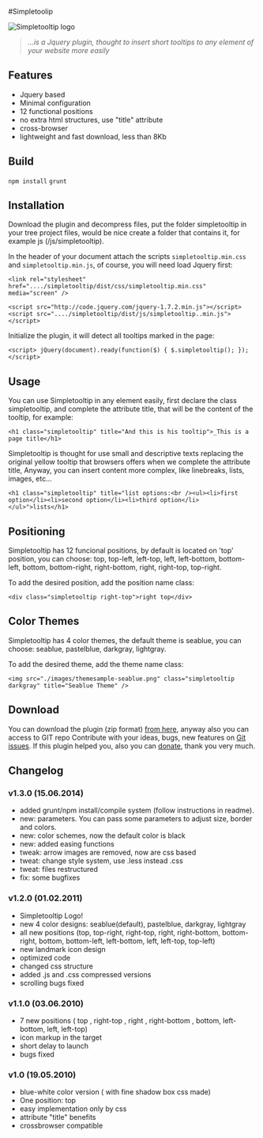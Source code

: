 #Simpletoolip

![Simpletooltip logo](http://codingsomething.files.wordpress.com/2011/01/simpletooltip-logo.png?w=200&h=200)
> _...is a Jquery plugin, thought to insert short tooltips to any element of your website more easily_

## Features

* Jquery based
* Minimal configuration
* 12 functional positions
* no extra html structures, use "title" attribute
* cross-browser
* lightweight and fast download, less than 8Kb

## Build

`npm install`
`grunt`

## Installation

Download the plugin and decompress files, put the folder simpletooltip in your tree project files, would be nice create a folder that contains it, for example js (/js/simpletooltip).

In the header of your document attach the scripts `simpletooltip.min.css` and `simpletooltip.min.js`, of course, you will need load Jquery first:

`<link rel="stylesheet" href="..../simpletooltip/dist/css/simpletooltip.min.css" media="screen" />`

`<script src="http://code.jquery.com/jquery-1.7.2.min.js"></script>`
`<script src="..../simpletooltip/dist/js/simpletooltip..min.js"></script>`

Initialize the plugin, it will detect all tooltips marked in the page:

`<script>
    jQuery(document).ready(function($) {
        $.simpletooltip();
    });
</script>`


## Usage

You can use Simpletooltip in any element easily, first declare the class simpletooltip, and complete the attribute title, that will be the content of the tooltip, for example:

`<h1 class="simpletooltip" title="And this is his tooltip">_This is a page title</h1>`

Simpletooltip is thought for use small and descriptive texts replacing the original yellow tooltip that browsers offers when we complete the attribute title, Anyway, you can insert content more complex, like linebreaks, lists, images, etc...

`<h1 class="simpletooltip" title="list options:<br /><ul><li>first option</li><li>second option</li><li>third option</li></ul>">lists</h1>`


## Positioning

Simpletooltip has 12 funcional positions, by default is located on 'top' position, you can choose: top, top-left, left-top, left, left-bottom, bottom-left, bottom, bottom-right, right-bottom, right, right-top, top-right.

To add the desired position, add the position name class:

`<div class="simpletooltip right-top">right top</div>`


## Color Themes

Simpletooltip has 4 color themes, the default theme is seablue, you can choose: seablue, pastelblue, darkgray, lightgray.

To add the desired theme, add the theme name class:

`<img src="./images/themesample-seablue.png" class="simpletooltip darkgray" title="Seablue Theme" />`

## Download

You can download the plugin (zip format) [from here](https://github.com/not-only-code/Simpletooltip/zipball/master), anyway also you can access to GIT repo Contribute with your ideas, bugs, new features on [Git issues](https://github.com/not-only-code/Simpletooltip/issues). If this plugin helped you, also you can [donate](https://www.paypal.com/cgi-bin/webscr?cmd=_s-xclick&hosted_button_id=MRNNVK3SDEQKN), thank you very much.

## Changelog

### v1.3.0 (15.06.2014)

* added grunt/npm install/compile system (follow instructions in readme).
* new: parameters. You can pass some parameters to adjust size, border and colors.
* new: color schemes, now the default color is black
* new: added easing functions
* tweak: arrow images are removed, now are css based
* tweat: change style system, use .less instead .css
* tweat: files restructured
* fix: some bugfixes


### v1.2.0 (01.02.2011)

* Simpletooltip Logo!
* new 4 color designs: seablue(default), pastelblue, darkgray, lightgray
* all new positions (top, top-right, right-top, right, right-bottom, bottom-right, bottom, bottom-left, left-bottom, left, left-top, top-left)
* new landmark icon design
* optimized code
* changed css structure
* added .js and .css compressed versions
* scrolling bugs fixed


### v1.1.0 (03.06.2010)

* 7 new positions ( top , right-top , right , right-bottom , bottom, left-bottom, left, left-top) 
* icon markup in the target
* short delay to launch
* bugs fixed


### v1.0 (19.05.2010)

* blue-white color version ( with fine shadow box css made)
* One position: top
* easy implementation only by css
* attribute "title" benefits
* crossbrowser compatible